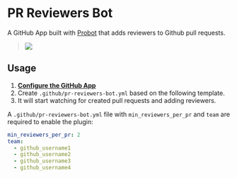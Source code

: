 PR Reviewers Bot
=================
A GitHub App built with [Probot](https://github.com/probot/probot) that adds reviewers to Github pull requests.

> [![](https://user-images.githubusercontent.com/1020467/41391403-0e0661d0-6f60-11e8-88ba-03977963574f.png)](https://github.com/matheussampaio/pr-reviewers-bot)


## Usage

1. **[Configure the GitHub App](https://github.com/apps/pr-reviewers-bot)**
2. Create `.github/pr-reviewers-bot.yml` based on the following template.
3. It will start watching for created pull requests and adding reviewers.

A `.github/pr-reviewers-bot.yml` file with `min_reviewers_per_pr` and `team` are required to enable the plugin:

```yml
min_reviewers_per_pr: 2
team:
  - github_username1
  - github_username2
  - github_username3
  - github_username4
```

